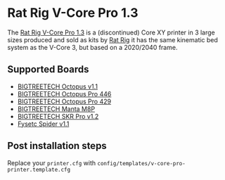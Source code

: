 # Rat Rig V-Core Pro 1.3

The [Rat Rig V-Core Pro 1.3](https://v-core.ratrig.com/V-Core-Pro/) is a (discontinued) Core XY printer in 3 large sizes produced and sold as kits by [Rat Rig](https://www.ratrig.com)
it has the same kinematic bed system as the V-Core 3, but based on a 2020/2040 frame.

## Supported Boards

-   [BIGTREETECH Octopus v1.1](boards/btt/octopus-11.md)
-   [BIGTREETECH Octopus Pro 446](boards/btt/octopus-pro-446.md)
-   [BIGTREETECH Octopus Pro 429](boards/btt/octopus-pro-429.md)
-   [BIGTREETECH Manta M8P](boards/btt/manta-m8p.mdx)
-   [BIGTREETECH SKR Pro v1.2](boards/btt/skr-pro-12.md)
-   [Fysetc Spider v1.1](boards/fysetc/spider-11.md)

## Post installation steps

Replace your `printer.cfg` with `config/templates/v-core-pro-printer.template.cfg`
